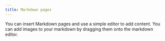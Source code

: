 ```yaml
---
title: Markdown pages
---
```


You can insert Markdown pages and use a simple editor to add content. You can add images to your markdown by dragging them onto the markdown editor.